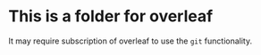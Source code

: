 # This is a folder for overleaf

It may require subscription of overleaf to use the `git` functionality.
